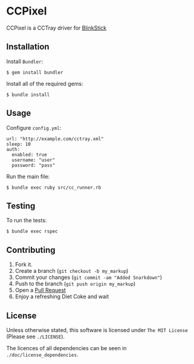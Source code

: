 CCPixel
=======

CCPixel is a CCTray driver for [BlinkStick](http://blinkstick.com/)

Installation
------------

Install `Bundler`:

    $ gem install bundler

Install all of the required gems:

    $ bundle install

Usage
-----

Configure `config.yml`:

    url: "http://example.com/cctray.xml"
    sleep: 10
    auth:
      enabled: true
      username: "user"
      password: "pass"

Run the main file:

    $ bundle exec ruby src/cc_runner.rb

Testing
-------

To run the tests:

    $ bundle exec rspec


Contributing
------------

1. Fork it.
2. Create a branch (`git checkout -b my_markup`)
3. Commit your changes (`git commit -am "Added Snarkdown"`)
4. Push to the branch (`git push origin my_markup`)
5. Open a [Pull Request][1]
6. Enjoy a refreshing Diet Coke and wait

License
-------

Unless otherwise stated, this software is licensed under `The MIT License` (Please see `./LICENSE`).

The licences of all dependencies can be seen in `./doc/license_dependencies`.

[1]: http://github.com/github/markup/pulls
